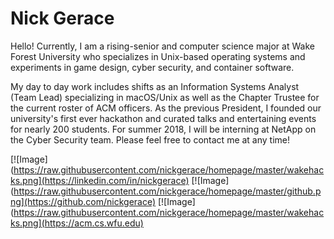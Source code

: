 # Nick Gerace

Hello! Currently, I am a rising-senior and computer science major at Wake Forest University who specializes in Unix-based operating systems and experiments in game design, cyber security, and container software. 

My day to day work includes shifts as an Information Systems Analyst (Team Lead) specializing in macOS/Unix as well as the Chapter Trustee for the current roster of ACM officers. As the previous President, I founded our university's first ever hackathon and curated talks and entertaining events for nearly 200 students. For summer 2018, I will be interning at NetApp on the Cyber Security team. Please feel free to contact me at any time!

[![Image](https://raw.githubusercontent.com/nickgerace/homepage/master/wakehacks.png](https://linkedin.com/in/nickgerace)
[![Image](https://raw.githubusercontent.com/nickgerace/homepage/master/github.png](https://github.com/nickgerace)
[![Image](https://raw.githubusercontent.com/nickgerace/homepage/master/wakehacks.png](https://acm.cs.wfu.edu)
